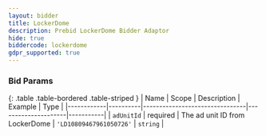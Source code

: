 ```yaml
---
layout: bidder
title: LockerDome
description: Prebid LockerDome Bidder Adaptor
hide: true
biddercode: lockerdome
gdpr_supported: true
---
```




### Bid Params

{: .table .table-bordered .table-striped }
| Name       | Scope    | Description                    | Example             | Type      |
|------------|----------|--------------------------------|---------------------|-----------|
| `adUnitId` | required | The ad unit ID from LockerDome | `'LD10809467961050726'` | `string` |
